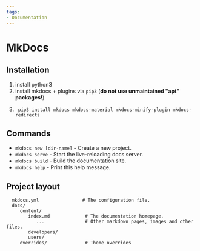 ```yaml
---
tags:
- Documentation
---
```


# MkDocs

## Installation

1. install python3
2. install mkdocs + plugins via `pip3` (__do not use unmaintained "apt" packages!__)
3. ```
    pip3 install mkdocs mkdocs-material mkdocs-minify-plugin mkdocs-redirects
    ```

## Commands

* `mkdocs new [dir-name]` - Create a new project.
* `mkdocs serve` - Start the live-reloading docs server.
* `mkdocs build` - Build the documentation site.
* `mkdocs help` - Print this help message.

## Project layout

      mkdocs.yml                # The configuration file.
      docs/
         content/
            index.md             # The documentation homepage.
               ...               # Other markdown pages, images and other files.
            developers/
            users/
         overrides/              # Theme overrides
